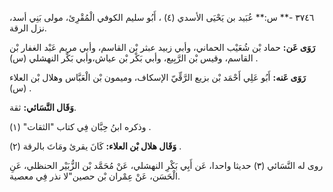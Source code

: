 ٣٧٤٦ -** س:** عُبَيد بن يَحْيَى الأسدي (٤) ، أَبُو سليم الكوفي الْمُقْرِئ، مولى بَنِي أسد، نزل الرقة.

**رَوَى عَن:** حماد بْن شُعَيْب الحماني، وأبي زبيد عبثر بْن القاسم، وأبي مريم عَبْد الغفار بْن القاسم، وقيس بْن الرَّبِيع، وأبي بَكْر بْن عياش،وأبي بَكْر النهشلي (س) .

**رَوَى عَنه:** أَبُو عَلِي أَحْمَد بْن بزيع الرَّقِّيّ الإسكاف، وميمون بْن الْعَبَّاس وهلال بْن العلاء (س) .

**وَقَال النَّسَائي:** ثقة.

وذكره ابنُ حِبَّان فِي كتاب "الثقات" (١) .

**وَقَال هلال بْن العلاء:** كَانَ يقرئ ومَاتَ بالرقة (٢) .

روى له النَّسَائي (٣) حديثا واحدا، عَن أَبِي بَكْرِ النهشلي، عَنْ مُحَمَّد بْن الزُّبَيْر الحنظلي، عَنِ الْحَسَن، عَنْ عِمْران بْن حصين"لا نذر فِي معصية.